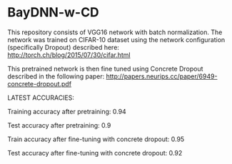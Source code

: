 # BayDNN-w-CD
This repository consists of VGG16 network with batch normalization. The network was trained on 
CIFAR-10 dataset using the network configuration (specifically Dropout) described here:
http://torch.ch/blog/2015/07/30/cifar.html

This pretrained network is then fine tuned using Concrete Dropout described in the following paper:
http://papers.neurips.cc/paper/6949-concrete-dropout.pdf

LATEST ACCURACIES:

Training accuracy after pretraining: 0.94

Test accuracy after pretraining: 0.9

Train accuracy after fine-tuning with concrete dropout: 0.95

Test accuracy after fine-tuning with concrete dropout: 0.92